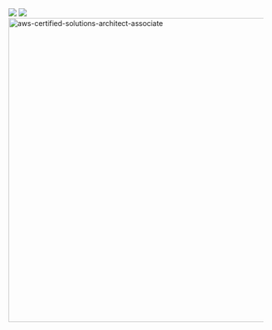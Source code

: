 <img src="https://github-readme-stats-sigma-five.vercel.app/api?username=orbit3230&hide=issues,contribs&show_icons=true&theme=city_lights"/>

<a href = 'https://solved.ac/orbit3230'>
    <img src="http://mazassumnida.wtf/api/v2/generate_badge?boj=orbit3230">
</a>

<br>

<img width="600" height="600" alt="aws-certified-solutions-architect-associate" src="https://github.com/user-attachments/assets/b033baf2-e633-4cf4-a2ad-7d0bf4c37346" />
